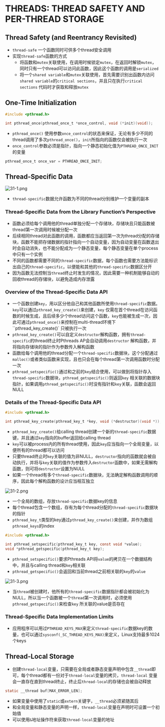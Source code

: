 # THREADS: THREAD SAFETY AND PER-THREAD STORAGE

## Thread Safety (and Reentrancy Revisited)

- `thread-safe` 一个函数同时可供多个thread安全调用
- 实现`thread-safe`函数的方式
	- 将函数和`mutex`关联使用，在调用时候锁定`mutex`，在返回时解锁`mutex`，同时只有一个thread可以访问此函数，因此这个函数的调用是`serialized`
	- 将一个`shared variable`和`mutex`关联使用，首先需要识别出函数内访问`shared variable`的`critical sections`，并且只在执行`critical sections`
	  代码时才获取和释放`mutex`

## One-Time Initialization

```c
#include <pthread.h>

int pthread_once(pthread_once_t *once_control, void (*init)(void));
```

- `pthread_once()` 使用参数`once_control`的状态来保证，无论有多少不同的thread调用了多次`pthread_once()`，`init`所指向的函数仅会被执行一次
- `once_control`参数必须是指针，指向一个静态初始化值为`PTHREAD_ONCE_INIT`的变量

```c
pthread_once_t once_var = PTHREAD_ONCE_INIT;
```

## Thread-Specific Data

![31-1.png](./img/31-1.png)

- `thread-specific`数据允许函数为不同的thread分别维护一个变量的副本

### Thread-Specific Data from the Library Function’s Perspective

- 函数必须给每个调用他的thread单独分配一个存储块，存储块且只能函数被thread第一次调用时候被分配一次
- 后续相同thread对此函数的调用，函数都应当返回第一次为thread分配的存储块，函数不能把存储数据的指针指向一个自动变量，因为自动变量在函数退出时会自动消失，也不能分配成为一个静态变量，每个静态变量在单个process中只有一个实例
- 不同的函数都需要不同的`thread-specific`数据，每个函数也需要方法能标识出自己的`thread-specific`，以便能和其他的`thread-specific`数据区分开
- 因为函数无法控制当`thread`终止时发生的情况，因此需要一种机制能够自动的回收thread的存储块，以避免造成内存泄露

### Overview of the Thread-Specific Data API

- 一个函数创建`key`，用以区分他自己和其他函数所使用`thread-specific`数据。`key`可以通过`pthread_key_create()`来创建，`key`
  仅需在首个thread在访问函数的时候生成，且后续多少个thread访问这个函数，`key`也能被生成一次，因此可通过`pthread_once()`来控制在multi-thread环境下``pthread_key_create()`
  只被执行一次
- `pthread_key_create()`可以自定义`destructor`解构函数，拥有`thread-specific`的thread终止时Pthreads AP会自动调用`destructor`
  解构函数，并将指向存储块的指针作为参数传入解构函数
- 函数给每个调用他的thread分配一个`thread-specific`数据块，这个分配通过`malloc()`或者类似函数来实现，且也只会在每个thread第一次调用函数时分配一次
- `pthread_setspecific()`通过和之前的`key`结合使用，可以做到将指针存入`thread-specific`数据块，`pthread_getspecific()`则返回`key`
  相关联的数据块指针，如果调用`pthread_getspecific()`时没有指针和`key`关联，函数会返回NULL

### Details of the Thread-Specific Data API

```c
#include <pthread.h>

int pthread_key_create(pthread_key_t *key, void (*destructor)(void *));
```

- `pthread_key_create()`给calling thread创建一个新的`thread-specific`数据键，并且通过`key`指向的buffer返回给calling thread
- `key`可以被process内的所有thread使用，因此`key`应当指向一个全局变量，以便所有的thread都可以访问
- 只要thread终止时`key`关联的值为非NULL，`destructor`指向的函数就会被自动执行，并将与`key`关联的值作为参数传入`destructor`函数中，如果无需解构函数，则可将`destructor`设置为NULL
- 如果一个thread有多个`thread-specific`数据块，无法确定解构函数调用的顺序，因此每个解构函数的设计应当相互独立

![31-2.png](./img/31-2.png)

- 一个全局的数组，存放`thread-specific`数据key的信息
- 每个thread包含一个数组，存有为每个thread分配的`thread-specific`数据块的指针
- `pthread_key_t`类型的key通过`pthread_key_create()`来创建，并作为数组`pthread_keys`的index

```c
#include <pthread.h>

int pthread_setspecific(pthread_key_t key, const void *value);
void *pthread_getspecific(pthread_key_t key);
```

- `pthread_setspecific()`要求Pthreads API将`value`的拷贝在一个数据结构中，并且与calling thread和`key`相关联
- `pthread_getspecific()`会返回和当前thread之前相关联的`key`的`value`

![31-3.png](./img/31-3.png)

- 当`thread`被创建时，他所有的`thread-specific`数据指针都会被初始化为NULL，所以当一个函数被一个`thread`第一次调用时，必须使用`pthread_getspecific()`来检查`key`
  所关联的value是否存在

### Thread-Specific Data Implementation Limits

- 应用程序可以用过`PTHREAD_KEYS_MAX`来定义`thread-specific`数据key的数量，也可以通过`sysconf(_SC_THREAD_KEYS_MAX)`来定义，Linux支持最多1024个keys

## Thread-Local Storage

- 创建`thread-local`变量，只需要在全局或者静态变量声明中包含`__thread`即可，每个thread都有一份对于`thread-local`变量的拷贝，`thread-local`
  变量会一直存在直到thread终止，终止后`thread-local`的存储也会被自动释放

```c
static __thread buf[MAX_ERROR_LEN];
```

- 如果变量中使用了`static`或`extern`关键字，`__thread`必须紧随其后
- 和全局变量和静态变量的声明一样，`thread-local`变量在声明时可设置一个初始值
- 可以使用`&`地址操作符来获取`thread-local`变量的地址
